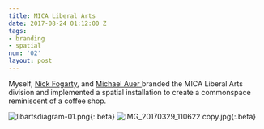 ```yaml
---
title: MICA Liberal Arts
date: 2017-08-24 01:12:00 Z
tags:
- branding
- spatial
num: '02'
layout: post
---
```


Myself, [Nick Fogarty](http://nickfogarty.info), and [Michael Auer ](http://michaelauer.co) branded the MICA Liberal Arts division and implemented a spatial installation to create a commonspace reminiscent of a coffee shop.

![libartsdiagram-01.png](/uploads/libartsdiagram-01.png){:.beta}
![IMG_20170329_110622 copy.jpg](/uploads/IMG_20170329_110622%20copy.jpg){:.beta}
